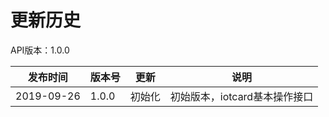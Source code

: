 # 更新历史 #

API版本：1.0.0

| 发布时间    | 版本号   | 更新        | 说明                                                         |
| ---------- | ------ | -------- | ------------------------------------------------------------ |
| 2019-09-26 | 1.0.0  | 初始化   | 初始版本，iotcard基本操作接口                                    |
